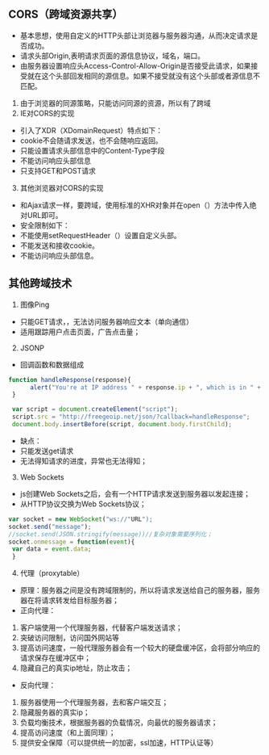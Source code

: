 ## CORS（跨域资源共享）
- 基本思想，使用自定义的HTTP头部让浏览器与服务器沟通，从而决定请求是否成功。
- 请求头部Origin,表明请求页面的源信息协议，域名，端口。
- 由服务器设置响应头Access-Control-Allow-Origin是否接受此请求，如果接受就在这个头部回发相同的源信息。如果不接受就没有这个头部或者源信息不匹配。
1. 由于浏览器的同源策略，只能访问同源的资源，所以有了跨域
2. IE对CORS的实现
- 引入了XDR（XDomainRequest）特点如下：
- cookie不会随请求发送，也不会随响应返回。
- 只能设置请求头部信息中的Content-Type字段
- 不能访问响应头部信息
- 只支持GET和POST请求
3. 其他浏览器对CORS的实现
- 和Ajax请求一样，要跨域，使用标准的XHR对象并在open（）方法中传入绝对URL即可。
- 安全限制如下：
- 不能使用setRequestHeader（）设置自定义头部。
- 不能发送和接收cookie。
- 不能访问响应头部信息。
## 其他跨域技术
1. 图像Ping
- 只能GET请求，，无法访问服务器响应文本（单向通信）
- 适用跟踪用户点击页面，广告点击量；
2. JSONP
- 回调函数和数据组成
```JavaScript
function handleResponse(response){
      alert("You're at IP address " + response.ip + ", which is in " + response.city + ", " + response.region_name);
 }

 var script = document.createElement("script");
 script.src = "http://freegeoip.net/json/?callback=handleResponse";
 document.body.insertBefore(script, document.body.firstChild);
 ```
 - 缺点：
 - 只能发送get请求
 - 无法得知请求的进度，异常也无法得知；
3. Web Sockets
- js创建Web Sockets之后，会有一个HTTP请求发送到服务器以发起连接；
- 从HTTP协议交换为Web Sockets协议；
```JavaScript
var socket = new WebSocket("ws://"URL");
socket.send("message");
//socket.send(JSON.stringify(message))//复杂对象需要序列化；
socket.onmessage = function(event){
 var data = event.data;
 }
```
4. 代理（proxytable）
- 原理：服务器之间是没有跨域限制的，所以将请求发送给自己的服务器，服务器在将请求转发给目标服务器；
- 正向代理：
1. 客户端使用一个代理服务器，代替客户端发送请求；
2. 突破访问限制，访问国外网站等
3. 提高访问速度，一般代理服务器会有一个较大的硬盘缓冲区，会将部分响应的请求保存在缓冲区中；
4. 隐藏自己的真实ip地址，防止攻击；
- 反向代理：
1. 服务器使用一个代理服务器，去和客户端交互；
2. 隐藏服务器的真实ip；
3. 负载均衡技术，根据服务器的负载情况，向最优的服务器请求；
4. 提高访问速度（和上面同理）；
5. 提供安全保障（可以提供统一的加密，ssl加速，HTTP认证等）
